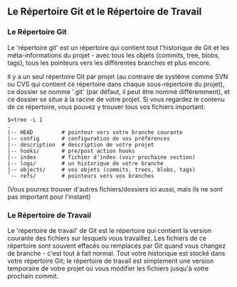 ## Le Répertoire Git et le Répertoire de Travail ##

### Le Répertoire Git ###

Le 'répertoire git' est un répertoire qui contient tout l'historique de Git
et les méta-informations du projet - avec tous les objets (commits, tree,
blobs, tags), tous les pointeurs vers les différentes branches et plus
encore.

Il y a un seul répertoire Git par projet (au contraire de système comme SVN
ou CVS qui contient ce répertoire dans chaque sous-répertoire du projet),
ce dossier se nomme '.git' (par défaut, il peut être nommé différemment), et
ce dossier se situe à la racine de votre projet. Si vous regardez le contenu
de ce répertoire, vous pouvez y trouver tous vos fichiers important:

    $>tree -L 1
    .
    |-- HEAD         # pointeur vers votre branche courante
    |-- config       # configuration de vos préférences
    |-- description  # description de votre projet
    |-- hooks/       # pre/post action hooks
    |-- index        # fichier d'index (voir prochaine section)
    |-- logs/        # un historique de votre branche
    |-- objects/     # vos objets (commits, trees, blobs, tags)
    `-- refs/        # pointeurs vers vos branches

(Vous pourrez trouver d'autres fichiers/dossiers ici aussi, mais ils ne sont pas important pour
l'instant)

### Le Répertoire de Travail ###

Le 'répertoire de travail' de Git est le répertoire qui contient la version
courante des fichiers sur lesquels vous travaillez. Les fichiers de ce répertoire
sont souvent effacés ou remplacés par Git quand vous changez de branche - c'est
tout à fait normal. Tout votre historique est stocké dans votre répertoire Git;
le répertoire de travail est simplement une version temporaire de votre projet où
vous modifier les fichiers jusqu'à votre prochain commit.